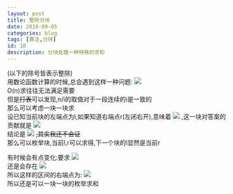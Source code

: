 ```yaml
---
layout: post
title: 整除分块
date: 2018-09-05
categories: blog
tags: [算法,分块]
id: 10
description: 分块处理一种特殊的求和
---
```


(以下的除号皆表示整除)  
用数论函数计算的时候,总会遇到这样一种问题:
<img src="http://latex.codecogs.com/gif.latex?\sum_{i=1}^nf(\frac{n}{i})"/>  
O(n)求往往无法满足需要  
但是~~打表~~可以发现,n/i的取值对于一段连续的i是一致的  
那么可以考虑一块一块求  
设已知当前块的左端点为l,如果知道右端点r(左闭右开),意味着
<img src="http://latex.codecogs.com/gif.latex?\forall l<=i<r,\frac{n}{i} = \frac{n}{l}"/>
,这一块对答案的贡献就是
<img src="http://latex.codecogs.com/gif.latex?(r-l)*f(\frac{n}{l})"/>  
结论是
<img src="http://latex.codecogs.com/gif.latex?r=n/(n/l)+1"/>
~~,其实我还不会证~~  
那么可以枚举块,当前l,r可以求得,下一个块的l显然是当前r  

有时候会有点变化:要求
<img src="http://latex.codecogs.com/gif.latex?\sum_{i=1}^{min(n,m)}f(\frac{n}{i})*f(\frac{m}{i})"/>  
还是会存在
<img src="http://latex.codecogs.com/gif.latex?\forall l<=i<r,\frac{n}{i}=\frac{n}{l}\;\&\;\frac{m}{i}=\frac{m}{l}"/>  
所以这样的区间的右端点为:
<img src="http://latex.codecogs.com/gif.latex?r=min(n/(n/l)\;,\;m/(m/l))+1"/>  
所以还是可以一块一块的枚举求和  
